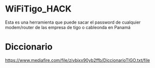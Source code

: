 # WiFiTigo_HACK
Esta es una herramienta que puede sacar el password de cualquier modem/router de las empresa de tigo o cableonda en Panamá

# Diccionario
https://www.mediafire.com/file/zivbjxx90yb2ffb/DiccionarioTIGO.txt/file

